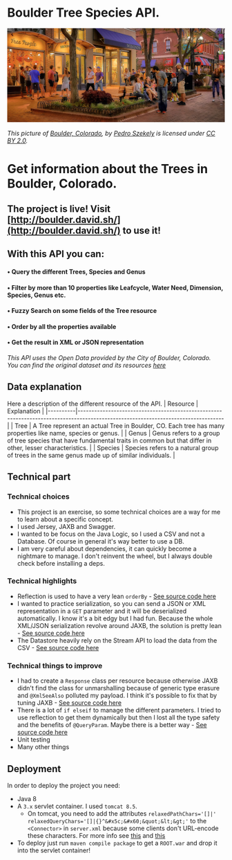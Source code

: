 # Boulder Tree Species API.
![Boulder, Colorado](https://github.com/dadon-david/boulder-tree-api/blob/master/src/main/webapp/assets/boulder.jpg?raw=true)

*This picture of [Boulder, Colorado](https://www.flickr.com/photos/43355249@N00/28695767093), by [Pedro Szekely](https://www.flickr.com/photos/pedrosz/) is licensed under [CC BY 2.0](https://creativecommons.org/licenses/by-sa/2.0/).*

# Get information about the Trees in Boulder, Colorado.
## The project is live! Visit [http://boulder.david.sh/](http://boulder.david.sh/) to use it!
## With this API you can:
#### • Query the different Trees, Species and Genus
#### • Filter by more than 10 properties like Leafcycle, Water Need, Dimension, Species, Genus etc.
#### • Fuzzy Search on some fields of the Tree resource
#### • Order by all the properties available
#### • Get the result in XML or JSON representation

*This API uses the Open Data provided by the City of Boulder, Colorado.*\
*You can find the original dataset and its resources [here](https://bouldercolorado.gov/open-data/public-tree-species/)*

## Data explanation
Here a description of the different resource of the API.
| Resource | Explanation                                                                                                                     | 
|----------|----------------------------------------------------------------------------------------------------------------------------------| 
| Tree     | A Tree represent an actual Tree in Boulder, CO. Each tree has many properties like name, species or genus.                       | 
| Genus    | Genus refers to a group of tree species that have fundamental traits in common but that differ in other, lesser characteristics. | 
| Species  | Species refers to a natural group of trees in the same genus made up of similar individuals.                                     | 

## Technical part
### Technical choices
- This project is an exercise, so some technical choices are a way for me to learn about a specific concept.
- I used Jersey, JAXB and Swagger.
- I wanted to be focus on the Java Logic, so I used a CSV and not a Database. Of course in general it's way better to use a DB.
- I am very careful about dependencies, it can quickly become a nightmare to manage. I don't reinvent the wheel, but I always double check before installing a deps.
### Technical highlights
- Reflection is used to have a very lean `orderBy` - [See source code here](https://github.com/dadon-david/boulder-tree-api/blob/master/src/main/java/sh/david/bouldertreeapi/response/BaseResponse.java#L28)
- I wanted to practice serialization, so you can send a JSON or XML representation in a `GET` parameter and it will be deserialized automatically. I know it's a bit edgy but I had fun. Because the whole XML/JSON serialization revolve around JAXB, the solution is pretty lean - [See source code here](https://github.com/dadon-david/boulder-tree-api/blob/master/src/main/java/sh/david/bouldertreeapi/utils/Utils.java#L11)
- The Datastore heavily rely on the Stream API to load the data from the CSV - [See source code here](https://github.com/dadon-david/boulder-tree-api/blob/master/src/main/java/sh/david/bouldertreeapi/datastore/DataStore.java)

### Technical things to improve
- I had to create a `Response` class per resource because otherwise JAXB didn't find the class for unmarshalling because of generic type erasure and `@XmlSeeAlso` polluted my payload. I think it's possible to fix that by tuning JAXB - [See source code here](https://github.com/dadon-david/boulder-tree-api/blob/master/src/main/java/sh/david/bouldertreeapi/response/GenusResponse.java#L14)
- There is a lot of `if elseif` to manage the different parameters. I tried to use reflection to get them dynamically but then I lost all the type safety and the benefits of `@QueryParam`. Maybe there is a better way - [See source code here](https://github.com/dadon-david/boulder-tree-api/blob/master/src/main/java/sh/david/bouldertreeapi/resource/TreeResource.java)
- Unit testing
- Many other things

## Deployment
In order to deploy the project you need:
- Java 8
- A `3.x` servlet container. I used `tomcat 8.5`.
  - On tomcat, you need to add the attributes `relaxedPathChars='[]|' relaxedQueryChars='[]|{}^&#x5c;&#x60;&quot;&lt;&gt;'` to the `<Connector>` in `server.xml` because some clients don't URL-encode these characters. For more info see [this](https://tomcat.apache.org/tomcat-9.0-doc/config/http.html#Standard_Implementation:~:text=relaxedQueryChars) and [this](https://stackoverflow.com/a/50377112)
- To deploy just run `maven compile package` to get a `ROOT.war` and drop it into the servlet container!
